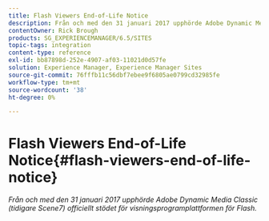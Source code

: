 ```yaml
---
title: Flash Viewers End-of-Life Notice
description: Från och med den 31 januari 2017 upphörde Adobe Dynamic Media Classic officiellt stödet för visningsprogramplattformen för Flash.
contentOwner: Rick Brough
products: SG_EXPERIENCEMANAGER/6.5/SITES
topic-tags: integration
content-type: reference
exl-id: bb87898d-252e-4907-af03-11021d0d57fe
solution: Experience Manager, Experience Manager Sites
source-git-commit: 76fffb11c56dbf7ebee9f6805ae0799cd32985fe
workflow-type: tm+mt
source-wordcount: '38'
ht-degree: 0%

---
```


# Flash Viewers End-of-Life Notice{#flash-viewers-end-of-life-notice}

*Från och med den 31 januari 2017 upphörde Adobe Dynamic Media Classic (tidigare Scene7) officiellt stödet för visningsprogramplattformen för Flash.*

<!-- *For more information about this important change, see the following FAQ website:*

[https://docs.adobe.com/content/docs/en/aem/6-1/administer/integration/marketing-cloud/scene7/flash-eol.html](https://docs.adobe.com/content/docs/en/aem/6-1/administer/integration/marketing-cloud/scene7/flash-eol.html). -->
